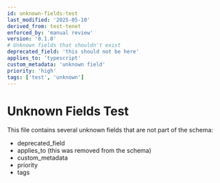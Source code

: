 ```yaml
---
id: unknown-fields-test
last_modified: '2025-05-10'
derived_from: test-tenet
enforced_by: 'manual review'
version: '0.1.0'
# Unknown fields that shouldn't exist
deprecated_field: 'this should not be here'
applies_to: 'typescript'
custom_metadata: 'unknown field'
priority: 'high'
tags: ['test', 'unknown']
---
```


# Unknown Fields Test

This file contains several unknown fields that are not part of the schema:
- deprecated_field
- applies_to (this was removed from the schema)
- custom_metadata
- priority
- tags

